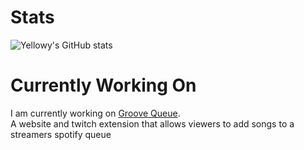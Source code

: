 # Stats
![Yellowy's GitHub stats](https://github-readme-stats.vercel.app/api?username=thedevyellowy&theme=ambient_gradient&show_icons=true)

# Currently Working On
I am currently working on [Groove Queue](https://github.com/TheDevYellowy/GrooveQueue). <br>
A website and twitch extension that allows viewers to add songs to a streamers spotify queue
<!---
TheDevYellowy/TheDevYellowy is a ✨ special ✨ repository because its `README.md` (this file) appears on your GitHub profile.
You can click the Preview link to take a look at your changes.
--->
